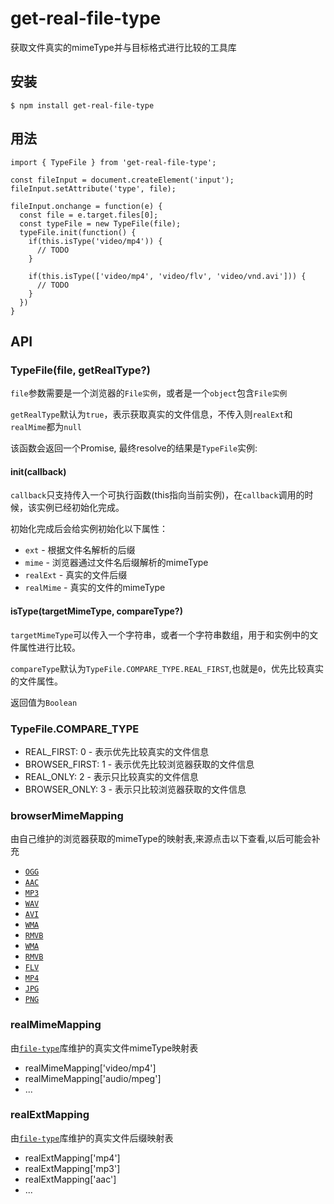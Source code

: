 # get-real-file-type
获取文件真实的mimeType并与目标格式进行比较的工具库

## 安装
```
$ npm install get-real-file-type
```

## 用法
```
import { TypeFile } from 'get-real-file-type';

const fileInput = document.createElement('input');
fileInput.setAttribute('type', file);

fileInput.onchange = function(e) {
  const file = e.target.files[0];
  const typeFile = new TypeFile(file);
  typeFile.init(function() {
    if(this.isType('video/mp4')) {
      // TODO
    }

    if(this.isType(['video/mp4', 'video/flv', 'video/vnd.avi'])) {
      // TODO
    }
  })
}

```

## API

### TypeFile(file, getRealType?)

`file`参数需要是一个浏览器的`File实例`，或者是一个`object`包含`File实例`

`getRealType`默认为`true`，表示获取真实的文件信息，不传入则`realExt`和`realMime`都为`null`

该函数会返回一个Promise, 最终resolve的结果是`TypeFile`实例:

#### init(callback)
`callback`只支持传入一个可执行函数(this指向当前实例)，在`callback`调用的时候，该实例已经初始化完成。

初始化完成后会给实例初始化以下属性：
- `ext` - 根据文件名解析的后缀
- `mime` - 浏览器通过文件名后缀解析的mimeType
- `realExt` - 真实的文件后缀
- `realMime` - 真实的文件的mimeType

#### isType(targetMimeType, compareType?)
`targetMimeType`可以传入一个字符串，或者一个字符串数组，用于和实例中的文件属性进行比较。

`compareType`默认为`TypeFile.COMPARE_TYPE.REAL_FIRST`,也就是`0`，优先比较真实的文件属性。

返回值为`Boolean`

### TypeFile.COMPARE_TYPE
- REAL_FIRST: 0       - 表示优先比较真实的文件信息
- BROWSER_FIRST: 1    - 表示优先比较浏览器获取的文件信息
- REAL_ONLY: 2        - 表示只比较真实的文件信息
- BROWSER_ONLY: 3     - 表示只比较浏览器获取的文件信息

### browserMimeMapping
由自己维护的浏览器获取的mimeType的映射表,来源点击以下查看,以后可能会补充

- [`OGG`](https://www.pcmatic.com/company/libraries/fileextension/detail.asp?ext=ogg.html)
- [`AAC`](https://www.pcmatic.com/company/libraries/fileextension/detail.asp?ext=aac.html)
- [`MP3`](https://www.pcmatic.com/company/libraries/fileextension/detail.asp?ext=mp3.html)
- [`WAV`](https://www.pcmatic.com/company/libraries/fileextension/detail.asp?ext=wav.html)
- [`AVI`](https://www.pcmatic.com/company/libraries/fileextension/detail.asp?ext=avi.html)
- [`WMA`](https://www.pcmatic.com/company/libraries/fileextension/detail.asp?ext=wma.html)
- [`RMVB`](https://www.pcmatic.com/company/libraries/fileextension/detail.asp?ext=rmvb.html)
- [`WMA`](https://www.pcmatic.com/company/libraries/fileextension/detail.asp?ext=wma.html)
- [`RMVB`](https://www.pcmatic.com/company/libraries/fileextension/detail.asp?ext=rmvb.html)
- [`FLV`](https://www.pcmatic.com/company/libraries/fileextension/detail.asp?ext=flv.html)
- [`MP4`](https://www.pcmatic.com/company/libraries/fileextension/detail.asp?ext=mp4.html)
- [`JPG`](https://www.pcmatic.com/company/libraries/fileextension/detail.asp?ext=jpg.html)
- [`PNG`](https://www.pcmatic.com/company/libraries/fileextension/detail.asp?ext=png.html)

### realMimeMapping
由[`file-type`](https://github.com/sindresorhus/file-type/blob/master/supported.js)库维护的真实文件mimeType映射表

- realMimeMapping['video/mp4']
- realMimeMapping['audio/mpeg']
- ...

### realExtMapping
由[`file-type`](https://github.com/sindresorhus/file-type/blob/master/supported.js)库维护的真实文件后缀映射表

- realExtMapping['mp4']
- realExtMapping['mp3']
- realExtMapping['aac']
- ...

